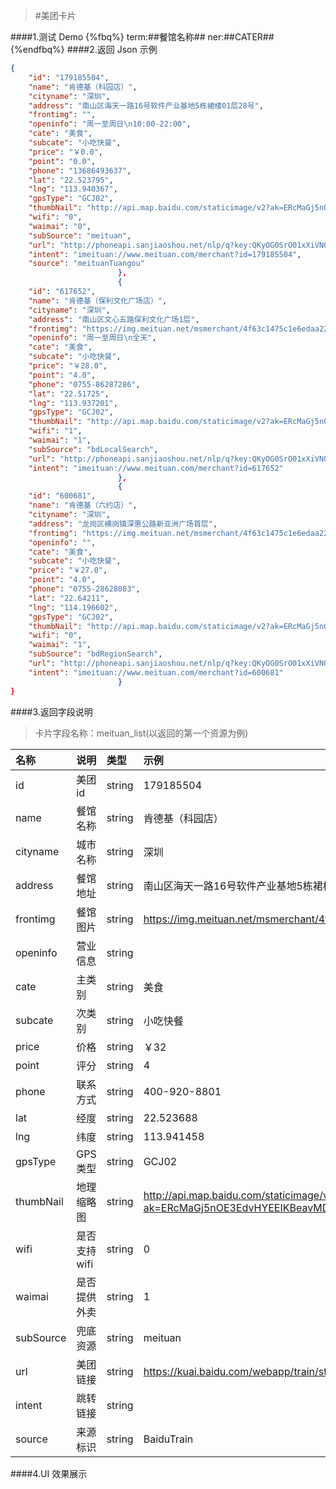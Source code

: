 >#美团卡片

####1.测试 Demo
{%fbq%}
term:##餐馆名称##
ner:##CATER##
{%endfbq%}
####2.返回 Json 示例
```json
{
    "id": "179185504",
    "name": "肯德基（科园店）",
    "cityname": "深圳",
    "address": "南山区海天一路16号软件产业基地5栋裙楼01层28号",
    "frontimg": "",
    "openinfo": "周一至周日\n10:00-22:00",
    "cate": "美食",
    "subcate": "小吃快餐",
    "price": "￥0.0",
    "point": "0.0",
    "phone": "13686493637",
    "lat": "22.523795",
    "lng": "113.940367",
    "gpsType": "GCJ02",
    "thumbNail": "http://api.map.baidu.com/staticimage/v2?ak=ERcMaGj5nOE3EdvHYEEIKBeavMDpEkex&mcode=666666&width=480&height=360&zoom=18&center=113.946915,22.52945&markers=113.946915,22.52945",
    "wifi": "0",
    "waimai": "0",
    "subSource": "meituan",
    "url": "http://phoneapi.sanjiaoshou.net/nlp/q?key:QKyOG0SrO01xXiVNO2x80LCED-FjiEE8n0ICBZHZzE-fDjNgTdXweeByT99Itmq-Ic-PmHQJtX30jR6mbd4H-yxJL9QcIFwf8ZwHJCGz1wV6sn3UXckbIye8_2m8SbKX7GKDOfSM_yBMISRxA3dTp7mWwt84m9bcWy9CTHe19VHVS0tZuEfIR2xXAGt4sslGwMfY-BOUIOMnIHi_kUqOOJ0RbHzkWGILqc7cCZSQylNFtlVgA9uszieM2qCIUGZobnRBO59uu2FIlmN_dwRLfQ==",
    "intent": "imeituan://www.meituan.com/merchant?id=179185504",
    "source": "meituanTuangou"
                        },
                        {
    "id": "617652",
    "name": "肯德基（保利文化广场店）",
    "cityname": "深圳",
    "address": "南山区文心五路保利文化广场1层",
    "frontimg": "https://img.meituan.net/msmerchant/4f63c1475c1e6edaa2210d7416145f8b120120.jpg",
    "openinfo": "周一至周日\n全天",
    "cate": "美食",
    "subcate": "小吃快餐",
    "price": "￥28.0",
    "point": "4.0",
    "phone": "0755-86287286",
    "lat": "22.51725",
    "lng": "113.937201",
    "gpsType": "GCJ02",
    "thumbNail": "http://api.map.baidu.com/staticimage/v2?ak=ERcMaGj5nOE3EdvHYEEIKBeavMDpEkex&mcode=666666&width=480&height=360&zoom=18&center=113.943756,22.52291&markers=113.943756,22.52291",
    "wifi": "1",
    "waimai": "1",
    "subSource": "bdLocalSearch",
    "url": "http://phoneapi.sanjiaoshou.net/nlp/q?key:QKyOG0SrO01xXiVNO2x80LCED-FjiEE8n0ICBZHZzE-fDjNgTdXweeByT99Itmq-Ic-PmHQJtX30jR6mbd4H-yxJL9QcIFwf8ZwHJCGz1wV6sn3UXckbIye8_2m8SbKX7GKDOfSM_yBMISRxA3dTp7mWwt84m9bcWy9CTHe19VHVS0tZuEfIR2xXAGt4sslGwMfY-BOUIOMnIHi_kUqOOJ0RbHzkWGILqc7cCZSQylNFtlVgA9uszieM2qCIUGZoedCCfzRX2Iqb8yHfcemn2A==",
    "intent": "imeituan://www.meituan.com/merchant?id=617652"
                        },
                        {
    "id": "600681",
    "name": "肯德基（六约店）",
    "cityname": "深圳",
    "address": "龙岗区横岗镇深惠公路新亚洲广场首层",
    "frontimg": "https://img.meituan.net/msmerchant/4f63c1475c1e6edaa2210d7416145f8b120120.jpg",
    "openinfo": "",
    "cate": "美食",
    "subcate": "小吃快餐",
    "price": "￥27.0",
    "point": "4.0",
    "phone": "0755-28628083",
    "lat": "22.64211",
    "lng": "114.196602",
    "gpsType": "GCJ02",
    "thumbNail": "http://api.map.baidu.com/staticimage/v2?ak=ERcMaGj5nOE3EdvHYEEIKBeavMDpEkex&mcode=666666&width=480&height=360&zoom=18&center=114.203125,22.647886&markers=114.203125,22.647886",
    "wifi": "0",
    "waimai": "1",
    "subSource": "bdRegionSearch",
    "url": "http://phoneapi.sanjiaoshou.net/nlp/q?key:QKyOG0SrO01xXiVNO2x80LCED-FjiEE8n0ICBZHZzE-fDjNgTdXweb4VQMXMlqsvfrAqDoPmsgkBAXMAInDRhEVf7LQSzaNJpymAly1pNXvzBtYQroT1kZsgOJUINUBsie5y5HAJN1nmlfKsn_OmvjsQv00NxjYN-dogsawvz2Bvb1-meG7-OiKEmNaFK0x9b549mFlzoqm68ilp3xvu_0jzrO9xzgkOR6w1nrgUQZK0xM6hVj7IoSkdpZ8odoqfWsfWlIGOWa8=",
    "intent": "imeituan://www.meituan.com/merchant?id=600681"
                        }
}
```

####3.返回字段说明

>卡片字段名称：meituan_list(以返回的第一个资源为例)

|名称|说明|类型|示例|
|:---|:---|:---|:---|
|id|美团id|string|179185504|
|name|餐馆名称|string|肯德基（科园店）|
|cityname|城市名称|string|深圳|
|address|餐馆地址|string|南山区海天一路16号软件产业基地5栋裙楼01层28号|
|frontimg|餐馆图片|string|https://img.meituan.net/msmerchant/4f63c1475c1e6edaa2210d7416145f8b120120.jpg|
|openinfo|营业信息|string||
|cate|主类别|string|美食|
|subcate|次类别|string|小吃快餐|
|price|价格|string|￥32|
|point|评分|string|4|
|phone|联系方式|string|400-920-8801|
|lat|经度|string|22.523688|
|lng|纬度|string|113.941458|
|gpsType|GPS类型|string|GCJ02|
|thumbNail|地理缩略图|string|http://api.map.baidu.com/staticimage/v2?ak=ERcMaGj5nOE3EdvHYEEIKBeavMDpEkex&mcode=666666&width=480&height=360&zoom=18&center=113.948006,22.529343&markers=113.948006,22.529343|
|wifi|是否支持wifi|string|0|
|waimai|是否提供外卖|string|1|
|subSource|兜底资源|string|meituan|
|url|美团链接|string|https://kuai.baidu.com/webapp/train/stationlist.html?trainno=K1026|
|intent|跳转链接|string||
|source|来源标识|string|BaiduTrain|

####4.UI 效果展示














